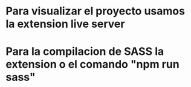 
# Para visualizar el proyecto usamos la extension live server

# Para la compilacion de SASS la extension o el comando "npm run sass"

